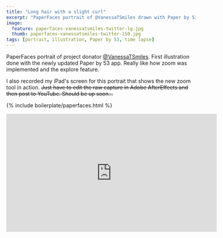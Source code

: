 ```yaml
---
title: "Long hair with a slight curl"
excerpt: "PaperFaces portrait of @VanessaTSmiles drawn with Paper by 53 on an iPad."
image: 
  feature: paperfaces-vanessatsmiles-twitter-lg.jpg
  thumb: paperfaces-vanessatsmiles-twitter-150.jpg
tags: [portrait, illustration, Paper by 53, time lapse]
---
```


PaperFaces portrait of project donator [@VanessaTSmiles](http://twitter.com/VanessaTSmiles). First illustration done with the newly updated Paper by 53 app. Really like how zoom was implemented and the explore feature.

I also recorded my iPad's screen for this portrait that shows the new zoom tool in action. <del>Just have to edit the raw capture in Adobe AfterEffects and then post to YouTube. Should be up soon…</del>

{% include boilerplate/paperfaces.html %}

<iframe width="560" height="315" src="http://www.youtube.com/embed/PWf4WUoMXwg" frameborder="0"> </iframe>
